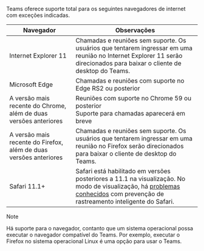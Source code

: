 Teams oferece suporte total para os seguintes navegadores de internet com exceções indicadas.

|Navegador  |Observações  |
|---------|---------|
|Internet Explorer 11     |   Chamadas e reuniões sem suporte. Os usuários que tentarem ingressar em uma reunião no Internet Explorer 11 serão direcionados para baixar o cliente de desktop do Teams.      |
|Microsoft Edge    |Chamadas e reuniões com suporte no Edge RS2 ou posterior |
|A versão mais recente do Chrome, além de duas versões anteriores     | Reuniões com suporte no Chrome 59 ou posterior<br>  Suporte para chamadas aparecerá em breve     |
|A versão mais recente do Firefox, além de duas versões anteriores     |   Chamadas e reuniões sem suporte. Os usuários que tentarem ingressar em uma reunião no Firefox serão direcionados para baixar o cliente de desktop do Teams.       |
|Safari 11.1+     |   Safari está habilitado em versões posteriores a 11.1 na visualização. No modo de visualização, há [problemas conhecidos](https://support.office.com/article/safari-browser-support-1aac0a7c-35a8-42c1-a7df-f674afe234df) com prevenção de rastreamento inteligente do Safari.|

> [!NOTE]
> Há suporte para o navegador, contanto que um sistema operacional possa executar o navegador compatível do Teams. Por exemplo, executar o Firefox no sistema operacional Linux é uma opção para usar o Teams.
